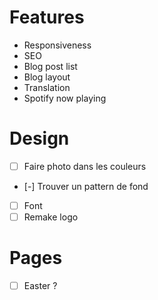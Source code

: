 # Features
- Responsiveness
- SEO
- Blog post list
- Blog layout
- Translation
- Spotify now playing

# Design
- [ ] Faire photo dans les couleurs
- [-] Trouver un pattern de fond
- [ ] Font
- [ ] Remake logo

# Pages
- [ ] Easter ?